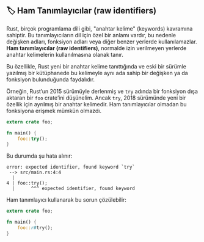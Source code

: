 ## 🏷️ Ham Tanımlayıcılar (raw identifiers)

Rust, birçok programlama dili gibi, "anahtar kelime" (keywords) kavramına sahiptir. Bu tanımlayıcıların dil için özel bir anlamı vardır, bu nedenle değişken adları, fonksiyon adları veya diğer benzer yerlerde kullanılamazlar. **Ham tanımlayıcılar (raw identifiers)**, normalde izin verilmeyen yerlerde anahtar kelimelerin kullanılmasına olanak tanır.

Bu özellikle, Rust yeni bir anahtar kelime tanıttığında ve eski bir sürümle yazılmış bir kütüphanede bu kelimeyle aynı ada sahip bir değişken ya da fonksiyon bulunduğunda faydalıdır.

Örneğin, Rust’un 2015 sürümüyle derlenmiş ve `try` adında bir fonksiyon dışa aktaran bir `foo` crate’ini düşünelim. Ancak `try`, 2018 sürümünde yeni bir özellik için ayrılmış bir anahtar kelimedir. Ham tanımlayıcılar olmadan bu fonksiyona erişmek mümkün olmazdı.

```rust
extern crate foo;

fn main() {
    foo::try();
}
```

Bu durumda şu hata alınır:

```
error: expected identifier, found keyword `try`
 --> src/main.rs:4:4
  |
4 | foo::try();
  |      ^^^ expected identifier, found keyword
```

Ham tanımlayıcı kullanarak bu sorun çözülebilir:

```rust
extern crate foo;

fn main() {
    foo::r#try();
}
```
